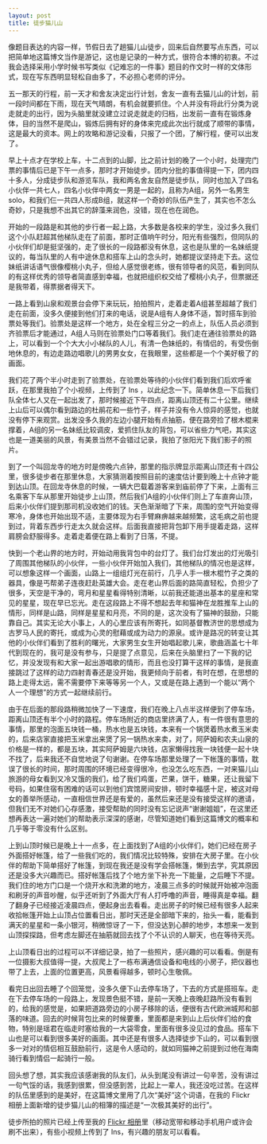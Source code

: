 ```yaml
---
layout: post
title: 徒步猫儿山
---
```


像题目表达的内容一样，节假日去了趟猫儿山徒步，回来后自然要写点东西，可以把简单地这篇博文当作是游记，这也是记录的一种方式，很符合本博的初衷。不过我会选择采用小学时候书写类似《记难忘的一件事》题目的作文时一样的文体形式，现在写东西明显轻松自由多了，不必担心老师的评分。

五一那天的行程，前一天才和舍友决定出行计划，舍友一直有去猫儿山的计划，前一段时间都在下雨，现在天气晴朗，有机会就要抓住。个人并没有将此行分类为说走就走的出行，因为头脑里就没建立过说走就走的归档，出发前一直有在锻炼身体，目的当然不是爬山，锻炼后拥有好的身体来完成此次出行就成了顺带的事情，这是最大的资本。网上的攻略和游记没看，只报了一个团，了解行程，便可以出发了。

早上十点才在学校上车，十二点到的山脚，比之前计划的晚了一个小时，处理完门票的事情后已是下午一点多，那时才开始徒步。团内分批的事值得提一下，团内四十多人，分成徒步队和游览车队，我和两名舍友自然是徒步队，同时也加入了四名小伙伴一共七人，四名小伙伴中两女一男是一起的，且称为A组，另外一名男生solo，和我们仨一共四人形成B组，就这样一个奇妙的队伍产生了，其实也不怎么奇妙，只是我想不出其它的辞藻来润色，没错，现在也在润色。

开始的一段路是和其他的步行者一起上路，大多数是各校来的学生，没过多久我们这个小队赶超其他梯队走在了前面，那时正值响午时分，阳光有些强烈，但同队的小伙伴们却是挺坚强的，走了很长的一段路都没有休息，这也是队里的一名妹纸提议的，每当队里的人有中途休息和搭车上山的念头时，她都提议坚持走下去。这位妹纸讲话语气很像樱桃小丸子，但给人感觉很老练，很有领导者的风范，看到同队的有这样优秀的领导者简直感到幸福，也就把组织权交给了樱桃小丸子，但票据还是我带着，得票据者得天下。

一路上看到山泉和观景台会停下来玩玩，拍拍照片，走着走着A组甚至超越了我们走在前面，没多久便接到他们打来的电话，说是A组有人身体不适，暂时搭车到验票处等我们。验票处是这样一个地方，处在全程三分之一的点上，队伍人员必须到齐验票后才能通过，A组人马则在验票处门口等着我们。我们走在通往验票处的路上，可以看到一个个大大小小梯队的人儿，有清一色妹纸的，有情侣的，有受伤倒地休息的，有边走路边唱歌儿的男男女女，在我眼里，这些都是一个个美好极了的画面。

我们花了两个半小时走到了验票处，在验票处等待的小伙伴们看到我们后欢呼雀跃，在那里我拍了个小视频，上传到了 Ins ，以此纪念一下。简单休息一下后我们队全体七人又在一起出发了，那时候接近下午四点，距离山顶还有二十公里。继续上山后可以偶尔看到路边的杜鹃花和一些竹子，样子并没有令人惊异的感觉，也就没有停下来观赏。出发没多久我的左边小腿开始有点抽筋，便在路旁捡了根木棍来撑着，A组的另一名妹纸比较调皮，爱抓住队友的背包，可以省些力气吧，其实这也是一道美丽的风景，有美景当然不会错过记录，我拍了张阳光下我们影子的照片。

到了一个叫回龙寺的地方时是傍晚六点钟，那里的指示牌显示距离山顶还有十四公里，很多徒步者在那里休息，大家猜测着按照目前的速度估计要到晚上十点钟才能到达山顶。在回龙寺休息的时候，一辆大巴载着游客来到庙前停了下来，上面有三名乘客下车从那里开始徒步上山顶，然后我们A组的小伙伴们则上了车直奔山顶，后来小伙伴们提到那司机没收她们的钱。天色渐渐暗了下来，周围的空气开始变得寒冷，身体也开始出现不适，主要体现为右手臂麻痹越来越频繁，这毛病之前也提到过，背着东西步行走太久就会这样。后面我直接把背包卸下用手提着走路，这样肩膀会舒服得多。走着走着便在路上看到了日落，不提。

快到一个老山界的地方时，开始动用我背包中的台灯了。我们台灯发出的灯光吸引了周围其他梯队的小伙伴，一些小伙伴开始加入我们，其他梯队的情况也是这样，可以想象这样一个画面，山路上一组组灯光在前行，几乎人手一根木棍竹子之类的器具，像是丐帮弟子连夜赶赴英雄大会。走在老山界后面的路简直轻松，负担少了很多，天空是干净的，弯月和星星看得特别清晰，以前我还能道出基本的星座和常见的星星，现在早已忘光。走在这段路上不得不想起去年和猫神在龙胜推车上山的情形，同样是山路，同样是星星和月亮，不同的是，这次没有了猫神的鼓励，只能靠自己。其实无论大小事上，人的心里应该有所寄托，如同基督教济世的思想成为古罗马人民的寄托，或成为心灵的慰藉或成为动力的源泉。或许是路况的转变让其他的小伙伴们看到了胜利的曙光，大家男生女生开始唱起歌儿来，歌曲涵盖七十年代到现在的，我可是没有参与，只是提了点意见，后来在头脑里扫了一下我的记忆，并没发现有和大家一起出游唱歌的情形，而且也没打算干这样的事情，是我直接跳过了这样的动力四射青春还是没开始，我更倾向于前者，有时在想，在思想的路上走得太远，需不需要停下来等等另一个人，又或是在路上遇到一个能以“两个人一个理想”的方式一起继续前行。

由于在后面的那段路稍微加快了一下速度，我们在晚上八点半这样便到了停车场，距离山顶还有半个小时的路程。停车场附近的商店里挤满了人，有一件很有意思的事情，那里的泡面五块钱一桶，热水也是五块钱，本来有一个锅煲着热水煮玉米卖的，后来店家直接把玉米拿出来煲了另一锅热水来卖，对了，阿萨姆和农夫山泉的价格是一样的，都是五块，其实阿萨姆是六块钱，店家懒得找我一块钱便一起十块不找了，后来我还不自觉地说了句谢谢。在停车场那里处理了一下帐篷的事情，耽误了很长的时间，那时周围的环境已经变得很冷，也没怎么吃东西，一对来猫儿山旅游的母女看到又冷又饿的我们，给了我们鸡蛋，芒果，饼干，糖果，还让我留下号码，如果住宿有困难的话可以到他们宾馆房间安排，顿时幸福感十足，被这对母女的善举所感动，一直相信世界还是有爱的，虽然后来还是没有接受这样的邀请，但我们无不对她们心存感激，接受帮助的同时没有忘记说声“谢谢姐姐”，在这里还想再表达一遍对她们的帮助表示深深的感谢，尽管知道她们看到这篇博文的概率和几乎等于零没有什么区别。

上到山顶时候已是晚上十一点多，在上面找到了A组的小伙伴们，她们已经在房子外面搭好帐篷，给了一些我们吃的，我们情况比较特殊，安排在大房子里。在小伙伴的帮助下简单搭好了帐篷，到现在我还是没有学会搭帐篷，懒到去学，究其原因还是没多大兴趣而已。搭好帐篷后找了个地方坐下补充一下能量，之后睡下不提。我们住的地方门口是一个烧开水和洗漱的地方，凌晨三点多的时候就开始被冲泡面和刷牙的声音吵醒，似乎还听到了外面大厅有人打呼噜的声音，睡得真是幸福。翻了翻身子已经接近凌晨四点，便起身出去看看。走出房子的时候已经有很多人起来收拾帐篷开始上山顶占位置看日出，那时天还是全部暗下来的，抬头一看，能看到满天的星星和一条小银河，稍微惊讶了一下，但没达到心醉的地步，本想来一发到山顶探探路，但考虑左脚还在抽筋就回去找了个不认识的人聊天，也在等待天亮。

上山顶看日出的过程可以不详细记录，拍了一些照片，感兴趣的可以看看。倒是有一位摄影大叔值得一提，大叔爬上了一栋布满通信设备和电线的小房子，把仪器也带了上去，上面的位置更高，风景看得越多，顿时心生敬佩。

看完日出回去睡了个回笼觉，没多久便下山去停车场了，下去的方式是搭班车。走在下去停车场的一段路上，发现景色挺不错，是前一天晚上夜晚赶路所没有看到的，给我的感觉是，如果把道路旁边的小房子移除的话，便很有古代欧洲城邦和部落的味道。回去的时候背包比来的时候要重，里面都是来到山上后伙伴们给的食物，特别是瑶君在临走时塞给我的一大袋零食，里面有很多没见过的食品。搭车下山也是可以看到很多美好的画面。其中还是有很多人选择徒步下山的，可以看到很多一对对的情侣相互鼓励前行，这是令人感动的，就如同猫神之前提到过他在海南骑行看到情侣一起骑行一般。

回头想了想，其实我应该感谢我的队友们，从头到尾没有讲过一句辛苦，没有讲过一句气馁的话，我感到很累，但没感到苦，比起上一辈人，我还没吃过苦。在这样的队伍里感到的是美好，在这篇博文里用了几次“美好”这个词语，在我的 Flickr 相册上面新增的徒步猫儿山的相簿的描述是“一次极其美好的出行”。

徒步所拍的照片已经上传至我的 <a href="http://www.flickr.com/lattespirit/sets/">Flickr 相册</a>里（移动宽带和移动手机用户或许会刷不出来），有些小视频上传到了 Ins，有兴趣的朋友可以看看。

